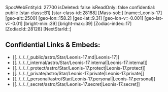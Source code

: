 ﻿---
location: [9.31,-158.2,2500]
type: Star
tags:
- astro/Star

---
SpocWebEntityId: 27700
isDeleted: false
isReadOnly: false
confidential: public
[star-class::B1]
[star-class-id::28188]
[Mass-sol::]
[name::Leonis-17]
[geo-alt::2500]
[geo-lon::158.2]
[geo-lat::9.31]
[geo-lon-v::-0.001]
[geo-lat-v::-0.01]
[bright-min::39]
[bright-max::39]
[Zodiac-index::17]
[ZodiacId::28128]
[NextStarId::]



## Confidential Links & Embeds: 
- [[../../../_public/astro/Star/Leonis-17.md|Leonis-17]] 
- [[../../../_internal/astro/Star/Leonis-17.internal|Leonis-17.internal]] 
- [[../../../_protect/astro/Star/Leonis-17.protect|Leonis-17.protect]] 
- [[../../../_private/astro/Star/Leonis-17.private|Leonis-17.private]] 
- [[../../../_personal/astro/Star/Leonis-17.personal|Leonis-17.personal]] 
- [[../../../_secret/astro/Star/Leonis-17.secret|Leonis-17.secret]]

